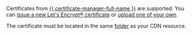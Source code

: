 Certificates from [{{ certificate-manager-full-name }}](../../certificate-manager/) are supported. You can [issue a new Let's Encrypt® certificate](../../certificate-manager/operations/managed/cert-create.md) or [upload one of your own](../../certificate-manager/operations/import/cert-create.md).

The certificate must be located in the same [folder](../../resource-manager/concepts/resources-hierarchy.md#folder) as your CDN resource.